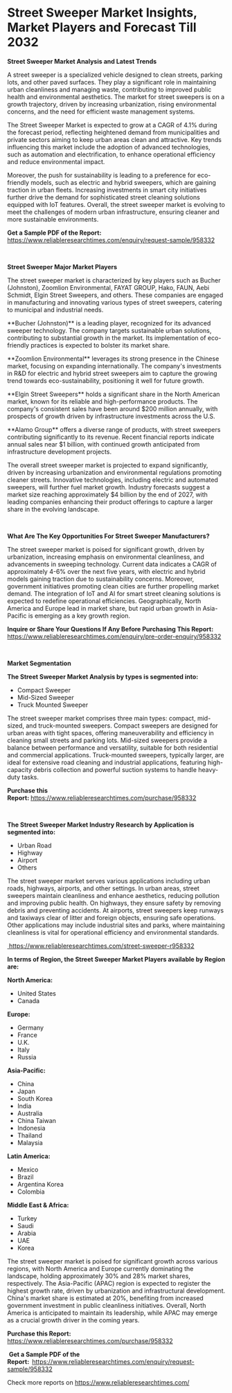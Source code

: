 <p><h1>Street Sweeper Market Insights, Market Players and Forecast Till 2032</h1></p><p><strong>Street Sweeper Market Analysis and Latest Trends</strong></p>
<p><p>A street sweeper is a specialized vehicle designed to clean streets, parking lots, and other paved surfaces. They play a significant role in maintaining urban cleanliness and managing waste, contributing to improved public health and environmental aesthetics. The market for street sweepers is on a growth trajectory, driven by increasing urbanization, rising environmental concerns, and the need for efficient waste management systems. </p><p>The Street Sweeper Market is expected to grow at a CAGR of 4.1% during the forecast period, reflecting heightened demand from municipalities and private sectors aiming to keep urban areas clean and attractive. Key trends influencing this market include the adoption of advanced technologies, such as automation and electrification, to enhance operational efficiency and reduce environmental impact. </p><p>Moreover, the push for sustainability is leading to a preference for eco-friendly models, such as electric and hybrid sweepers, which are gaining traction in urban fleets. Increasing investments in smart city initiatives further drive the demand for sophisticated street cleaning solutions equipped with IoT features. Overall, the street sweeper market is evolving to meet the challenges of modern urban infrastructure, ensuring cleaner and more sustainable environments.</p></p>
<p><strong>Get a Sample PDF of the Report:&nbsp;</strong> <a href="https://www.reliableresearchtimes.com/enquiry/request-sample/958332?utm_campaign=2201&utm_medium=2&utm_source=Github&utm_content=ia&utm_term=30032025&utm_id=street-sweeper">https://www.reliableresearchtimes.com/enquiry/request-sample/958332</a></p>
<p>&nbsp;</p>
<p><strong>Street Sweeper Major Market Players</strong></p>
<p><p>The street sweeper market is characterized by key players such as Bucher (Johnston), Zoomlion Environmental, FAYAT GROUP, Hako, FAUN, Aebi Schmidt, Elgin Street Sweepers, and others. These companies are engaged in manufacturing and innovating various types of street sweepers, catering to municipal and industrial needs.</p><p>**Bucher (Johnston)** is a leading player, recognized for its advanced sweeper technology. The company targets sustainable urban solutions, contributing to substantial growth in the market. Its implementation of eco-friendly practices is expected to bolster its market share.</p><p>**Zoomlion Environmental** leverages its strong presence in the Chinese market, focusing on expanding internationally. The company's investments in R&D for electric and hybrid street sweepers aim to capture the growing trend towards eco-sustainability, positioning it well for future growth.</p><p>**Elgin Street Sweepers** holds a significant share in the North American market, known for its reliable and high-performance products. The company's consistent sales have been around $200 million annually, with prospects of growth driven by infrastructure investments across the U.S.</p><p>**Alamo Group** offers a diverse range of products, with street sweepers contributing significantly to its revenue. Recent financial reports indicate annual sales near $1 billion, with continued growth anticipated from infrastructure development projects.</p><p>The overall street sweeper market is projected to expand significantly, driven by increasing urbanization and environmental regulations promoting cleaner streets. Innovative technologies, including electric and automated sweepers, will further fuel market growth. Industry forecasts suggest a market size reaching approximately $4 billion by the end of 2027, with leading companies enhancing their product offerings to capture a larger share in the evolving landscape.</p></p>
<p>&nbsp;</p>
<p><strong>What Are The Key Opportunities For Street Sweeper Manufacturers?</strong></p>
<p><p>The street sweeper market is poised for significant growth, driven by urbanization, increasing emphasis on environmental cleanliness, and advancements in sweeping technology. Current data indicates a CAGR of approximately 4-6% over the next five years, with electric and hybrid models gaining traction due to sustainability concerns. Moreover, government initiatives promoting clean cities are further propelling market demand. The integration of IoT and AI for smart street cleaning solutions is expected to redefine operational efficiencies. Geographically, North America and Europe lead in market share, but rapid urban growth in Asia-Pacific is emerging as a key growth region.</p></p>
<p><strong>Inquire or Share Your Questions If Any Before Purchasing This Report:</strong> <a href="https://www.reliableresearchtimes.com/enquiry/pre-order-enquiry/958332?utm_campaign=2201&utm_medium=2&utm_source=Github&utm_content=ia&utm_term=30032025&utm_id=street-sweeper">https://www.reliableresearchtimes.com/enquiry/pre-order-enquiry/958332</a></p>
<p>&nbsp;</p>
<p><strong>Market Segmentation</strong></p>
<p><strong>The Street Sweeper Market Analysis by types is segmented into:</strong></p>
<p><ul><li>Compact Sweeper</li><li>Mid-Sized Sweeper</li><li>Truck Mounted Sweeper</li></ul></p>
<p><p>The street sweeper market comprises three main types: compact, mid-sized, and truck-mounted sweepers. Compact sweepers are designed for urban areas with tight spaces, offering maneuverability and efficiency in cleaning small streets and parking lots. Mid-sized sweepers provide a balance between performance and versatility, suitable for both residential and commercial applications. Truck-mounted sweepers, typically larger, are ideal for extensive road cleaning and industrial applications, featuring high-capacity debris collection and powerful suction systems to handle heavy-duty tasks.</p></p>
<p><strong>Purchase this Report:&nbsp;</strong><a href="https://www.reliableresearchtimes.com/purchase/958332?utm_campaign=2201&utm_medium=2&utm_source=Github&utm_content=ia&utm_term=30032025&utm_id=street-sweeper">https://www.reliableresearchtimes.com/purchase/958332</a></p>
<p>&nbsp;</p>
<p><strong>The Street Sweeper Market Industry Research by Application is segmented into:</strong></p>
<p><ul><li>Urban Road</li><li>Highway</li><li>Airport</li><li>Others</li></ul></p>
<p><p>The street sweeper market serves various applications including urban roads, highways, airports, and other settings. In urban areas, street sweepers maintain cleanliness and enhance aesthetics, reducing pollution and improving public health. On highways, they ensure safety by removing debris and preventing accidents. At airports, street sweepers keep runways and taxiways clear of litter and foreign objects, ensuring safe operations. Other applications may include industrial sites and parks, where maintaining cleanliness is vital for operational efficiency and environmental standards.</p></p>
<p><a href="https://www.reliableresearchtimes.com/street-sweeper-r958332?utm_campaign=2201&utm_medium=2&utm_source=Github&utm_content=ia&utm_term=30032025&utm_id=street-sweeper">&nbsp;https://www.reliableresearchtimes.com/street-sweeper-r958332</a></p>
<p><strong>In terms of Region, the Street Sweeper Market Players available by Region are:</strong></p>
<p>
    <p> <strong> North America: </strong>
        <ul>
            <li>United States</li>
            <li>Canada</li>
        </ul>
        </p> 
    <p> <strong> Europe: </strong>
        <ul>
            <li>Germany</li>
            <li>France</li>
            <li>U.K.</li>
            <li>Italy</li>
            <li>Russia</li>
        </ul>
        </p> 
    <p> <strong> Asia-Pacific: </strong>
        <ul>
            <li>China</li>
            <li>Japan</li>
            <li>South Korea</li>
            <li>India</li>
            <li>Australia</li>
            <li>China Taiwan</li>
            <li>Indonesia</li>
            <li>Thailand</li>
            <li>Malaysia</li>
        </ul>
        </p> 
    <p> <strong> Latin America: </strong>
        <ul>
            <li>Mexico</li>
            <li>Brazil</li>
            <li>Argentina Korea</li>
            <li>Colombia</li>
        </ul>
        </p> 
    <p> <strong> Middle East & Africa: </strong>
        <ul>
            <li>Turkey</li>
            <li>Saudi</li>
            <li>Arabia</li>
            <li>UAE</li>
            <li>Korea</li>
        </ul>
    </p>
    </p>
<p><p>The street sweeper market is poised for significant growth across various regions, with North America and Europe currently dominating the landscape, holding approximately 30% and 28% market shares, respectively. The Asia-Pacific (APAC) region is expected to register the highest growth rate, driven by urbanization and infrastructural development. China's market share is estimated at 20%, benefiting from increased government investment in public cleanliness initiatives. Overall, North America is anticipated to maintain its leadership, while APAC may emerge as a crucial growth driver in the coming years.</p></p>
<p><strong>Purchase this Report: </strong><a href="https://www.reliableresearchtimes.com/purchase/958332?utm_campaign=2201&utm_medium=2&utm_source=Github&utm_content=ia&utm_term=30032025&utm_id=street-sweeper">https://www.reliableresearchtimes.com/purchase/958332</a></p>
<p>&nbsp;<strong>Get a Sample PDF of the Report:&nbsp;&nbsp;</strong><a href="https://www.reliableresearchtimes.com/enquiry/request-sample/958332?utm_campaign=2201&utm_medium=2&utm_source=Github&utm_content=ia&utm_term=30032025&utm_id=street-sweeper">https://www.reliableresearchtimes.com/enquiry/request-sample/958332</a></p>
<p><strong></strong></p>
<p>Check more reports on <a href="https://www.reliableresearchtimes.com/?utm_campaign=2201&utm_medium=2&utm_source=Github&utm_content=ia&utm_term=30032025&utm_id=street-sweeper">https://www.reliableresearchtimes.com/</a></p>
